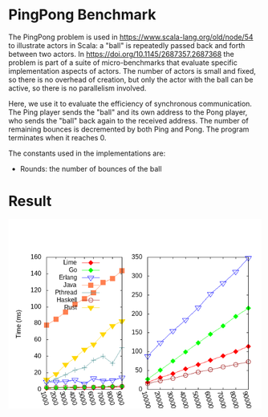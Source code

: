 # PingPong Benchmark

The PingPong problem is used in https://www.scala-lang.org/old/node/54 to
illustrate actors in Scala: a "ball" is repeatedly passed back and forth between
two actors. In https://doi.org/10.1145/2687357.2687368 the problem is part of a
suite of micro-benchmarks that evaluate specific implementation aspects of
actors. The number of actors is small and fixed, so there is no overhead of
creation, but only the actor with the ball can be active, so there is no
parallelism involved.

Here, we use it to evaluate the efficiency of synchronous communication. The
Ping player sends the "ball" and its own address to the Pong player, who sends
the "ball" back again to the received address. The number of remaining bounces
is decremented by both Ping and Pong. The program terminates when it reaches 0.

The constants used in the implementations are:
- Rounds: the number of bounces of the ball

# Result

![](ex_PingPong.png)
